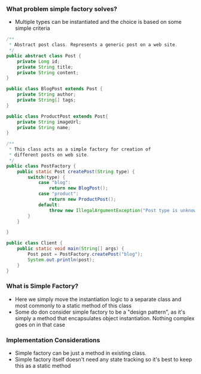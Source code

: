 ### What problem simple factory solves?
- Multiple types can be instantiated and the choice is based on some simple criteria
```java 
/**
 * Abstract post class. Represents a generic post on a web site. 
 */
public abstract class Post {
    private Long id;
    private String title;
    private String content;
}

public class BlogPost extends Post {
    private String author;
    private String[] tags;
}

public class ProductPost extends Post{
    private String imageUrl;
    private String name;
}

/**
 * This class acts as a simple factory for creation of 
 * different posts on web site.
 */
public class PostFactory {
    public static Post createPost(String type) {
        switch(type) {
            case "blog":
                return new BlogPost();
            case "product":
                return new ProductPost();
            default:
                throw new IllegalArgumentException("Post type is unknown");
        }
    }

}
```
```java
public class Client {
    public static void main(String[] args) {
        Post post = PostFactory.createPost("blog");
        System.out.println(post);
    }
}
```

### What is Simple Factory?

- Here we simply move the instantiation logic to a separate class and most commonly to a static method of this class
- Some do don consider simple factory to be a "design pattern", as it's simply a method that encapsulates object instantiation. Nothing complex goes on in that case


### Implementation Considerations
- Simple factory can be just a method in existing class.
- Simple factory itself doesn't need any state tracking so it's best to keep this as a static method
